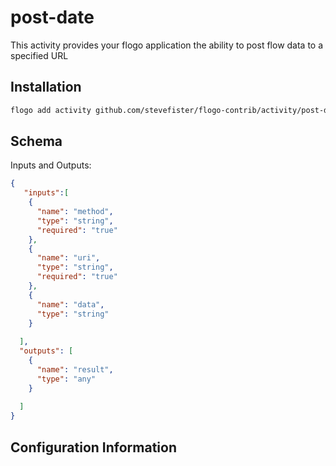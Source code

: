 # post-date
This activity provides your flogo application the ability to post flow data to a specified URL

## Installation

```bash
flogo add activity github.com/stevefister/flogo-contrib/activity/post-data
```

## Schema
Inputs and Outputs:

```json
{
   "inputs":[
    {
      "name": "method",
      "type": "string",
      "required": "true"
    },
    {
      "name": "uri",
      "type": "string",
      "required": "true"
    },
    {
      "name": "data",
      "type": "string"
    }
    
  ],
  "outputs": [
    {
      "name": "result",
      "type": "any"
    }
  
  ]
}
```

## Configuration Information
